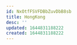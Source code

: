 ```yaml
---
id: NxOtfFSVFDBbZuvDbB8sb
title: HongKong
desc: ''
updated: 1644831188222
created: 1644831188222
---
```


